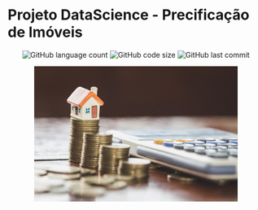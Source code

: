 # Projeto DataScience - Precificação de Imóveis

<p align="center">

<img alt="GitHub language count" src="https://img.shields.io/github/languages/count/rafaelladuarte/precificacao_imoveis?style=plastic">
<img alt="GitHub code size" src="https://img.shields.io/github/languages/code-size/rafaelladuarte/precificacao_imoveis?color=red&style=plastic">
<img alt="GitHub last commit" src="https://img.shields.io/github/last-commit/rafaelladuarte/precificacao_imoveis?style=plastic">

</p>

<p align="center">
<img width='400px'  src='images/capa_projeto.jpeg'/>
</p>